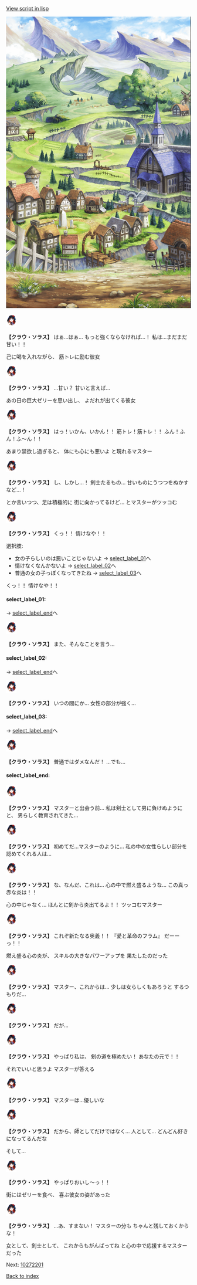 [View script in lisp](../scripts/10271104.txt)

![004_outland.png](../images/backgrounds/004_outland.png)

<img src="../images/units/102711.png" alt="102711.png" height="34"/>

**【クラウ・ソラス】**
はぁ…はぁ…
もっと強くならなければ…！
私は…まだまだ甘い！！

己に喝を入れながら、
筋トレに励む彼女

<img src="../images/units/102711.png" alt="102711.png" height="34"/>

**【クラウ・ソラス】**
…甘い？
甘いと言えば…

あの日の巨大ゼリーを思い出し、
よだれが出てくる彼女

<img src="../images/units/102711.png" alt="102711.png" height="34"/>

**【クラウ・ソラス】**
はっ！いかん、いかん！！
筋トレ！筋トレ！！
ふん！ふん！ふ～ん！！

あまり禁欲し過ぎると、
体にも心にも悪いよ
と現れるマスター

<img src="../images/units/102711.png" alt="102711.png" height="34"/>

**【クラウ・ソラス】**
し、しかし…！
剣士たるもの…
甘いものにうつつをぬかすなど…！

とか言いつつ、足は積極的に
街に向かってるけど…
とマスターがツッコむ

<img src="../images/units/102711.png" alt="102711.png" height="34"/>

**【クラウ・ソラス】**
くっ！！
情けなや！！

選択肢:
- 女の子らしいのは悪いことじゃないよ → [select_label_01](#select_label_01)へ
- 情けなくなんかないよ → [select_label_02](#select_label_02)へ
- 普通の女の子っぽくなってきたね → [select_label_03](#select_label_03)へ

くっ！！
情けなや！！

#### select_label_01:
 → [select_label_end](#select_label_end)へ

<img src="../images/units/102711.png" alt="102711.png" height="34"/>

**【クラウ・ソラス】**
また、そんなことを言う…

#### select_label_02:
 → [select_label_end](#select_label_end)へ

<img src="../images/units/102711.png" alt="102711.png" height="34"/>

**【クラウ・ソラス】**
いつの間にか…
女性の部分が強く…

#### select_label_03:
 → [select_label_end](#select_label_end)へ

<img src="../images/units/102711.png" alt="102711.png" height="34"/>

**【クラウ・ソラス】**
普通ではダメなんだ！
…でも…

#### select_label_end:

<img src="../images/units/102711.png" alt="102711.png" height="34"/>

**【クラウ・ソラス】**
マスターと出会う前…
私は剣士として男に負けぬようにと、
男らしく教育されてきた…

<img src="../images/units/102711.png" alt="102711.png" height="34"/>

**【クラウ・ソラス】**
初めてだ…マスターのように…
私の中の女性らしい部分を
認めてくれる人は…

<img src="../images/units/102711.png" alt="102711.png" height="34"/>

**【クラウ・ソラス】**
な、なんだ、これは…
心の中で燃え盛るような…
この真っ赤な炎は！！

心の中じゃなく…
ほんとに剣から炎出てるよ！！
ツッコむマスター

<img src="../images/units/102711.png" alt="102711.png" height="34"/>

**【クラウ・ソラス】**
これぞ新たなる奥義！！
『愛と革命のフラム』
だーーっ！！

燃え盛る心の炎が、
スキルの大きなパワーアップを
果たしたのだった

<img src="../images/units/102711.png" alt="102711.png" height="34"/>

**【クラウ・ソラス】**
マスター、これからは…
少しは女らしくもあろうと
するつもりだ…

<img src="../images/units/102711.png" alt="102711.png" height="34"/>

**【クラウ・ソラス】**
だが…

<img src="../images/units/102711.png" alt="102711.png" height="34"/>

**【クラウ・ソラス】**
やっぱり私は、
剣の道を極めたい！
あなたの元で！！

それでいいと思うよ
マスターが答える

<img src="../images/units/102711.png" alt="102711.png" height="34"/>

**【クラウ・ソラス】**
マスターは…優しいな

<img src="../images/units/102711.png" alt="102711.png" height="34"/>

**【クラウ・ソラス】**
だから、師としてだけではなく…
人として…
どんどん好きになってるんだな

そして…

<img src="../images/units/102711.png" alt="102711.png" height="34"/>

**【クラウ・ソラス】**
やっぱりおいし～っ！！

街にはゼリーを食べ、
喜ぶ彼女の姿があった

<img src="../images/units/102711.png" alt="102711.png" height="34"/>

**【クラウ・ソラス】**
…あ、すまない！
マスターの分も
ちゃんと残しておくからな！

女として、剣士として、
これからもがんばってね
と心の中で応援するマスターだった


Next: [10272201](10272201.md)

[Back to index](index.md)
